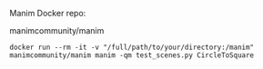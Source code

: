 Manim Docker repo:

manimcommunity/manim

```
docker run --rm -it -v "/full/path/to/your/directory:/manim" manimcommunity/manim manim -qm test_scenes.py CircleToSquare
```
